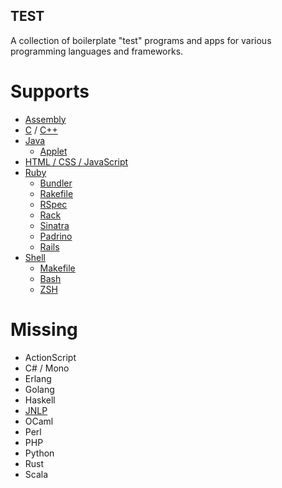 TEST
----

A collection of boilerplate "test" programs and apps for various programming
languages and frameworks.

Supports
========

* [Assembly](asm)
* [C](c) / [C++](cpp)
* [Java](java)
  * [Applet](java/applet)
* [HTML / CSS / JavaScript](html)
* [Ruby](ruby)
  * [Bundler](ruby/bundler)
  * [Rakefile](ruby/Rakefile)
  * [RSpec](ruby/rspec)
  * [Rack](ruby/rack)
  * [Sinatra](ruby/sinatra)
  * [Padrino](ruby/padrino)
  * [Rails](ruby/rails)
* [Shell](shell)
  * [Makefile](shell/Makefile)
  * [Bash](shell/bash)
  * [ZSH](shell/zsh)

Missing
=======

* ActionScript
* C# / Mono
* Erlang
* Golang
* Haskell
* [JNLP](http://docs.oracle.com/javase/tutorial/deployment/applet/deployingApplet.html)
* OCaml
* Perl
* PHP
* Python
* Rust
* Scala
